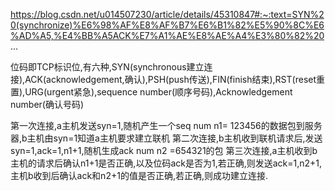 https://blog.csdn.net/u014507230/article/details/45310847#:~:text=SYN%20(synchronize)%E6%98%AF%E8%AF%B7%E6%B1%82%E5%90%8C%E6%AD%A5,%E4%BB%A5ACK%E7%A1%AE%E8%AE%A4%E3%80%82%20...


位码即TCP标识位,有六种,SYN(synchronous建立连接),ACK(acknowledgement,确认),PSH(push传送),FIN(finish结束),RST(reset重置),URG(urgent紧急),sequence number(顺序号码),Acknowledgement number(确认号码)

第一次连接,a主机发送syn=1,随机产生一个seq num  n1= 123456的数据包到服务器,b主机由syn=1知道a主机要求建立联机
第二次连接,b主机收到联机请求后,发送syn=1,ack=1,n1+1,随机生成ack num n2 =654321的包
第三次连接,a主机收到b主机的请求后确认n1+1是否正确,以及位码ack是否为1,若正确,则发送ack=1,n2+1,主机b收到后确认ack和n2+1的值是否正确,若正确,则成功建立连接.